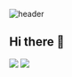 ![header](https://capsule-render.vercel.app/api?type=waving&color=auto&height=300&section=header&text=Welcome%20to-nl-OTK's%20Github&fontSize=90)
## Hi there 👋

<!--
**dhxorud/dhxorud** is a ✨ _special_ ✨ repository because its `README.md` (this file) appears on your GitHub profile.

Here are some ideas to get you started:

- 🔭 I’m currently working on ...
- 🌱 I’m currently learning ...
- 👯 I’m looking to collaborate on ...
- 🤔 I’m looking for help with ...
- 💬 Ask me about ...
- 📫 How to reach me: ...
- 😄 Pronouns: ...
- ⚡ Fun fact: ...
-->
<img src="https://img.shields.io/badge/Java-20232a.svg?style=for-the-badge&logo=java&logoColor=61DAFB" />
<img src="https://img.shields.io/badge/SPRING%20BOOT-3DB33F.svg?style=for-the-badge&logo=Spring%20Boot&logoColor=6DB33F" />
